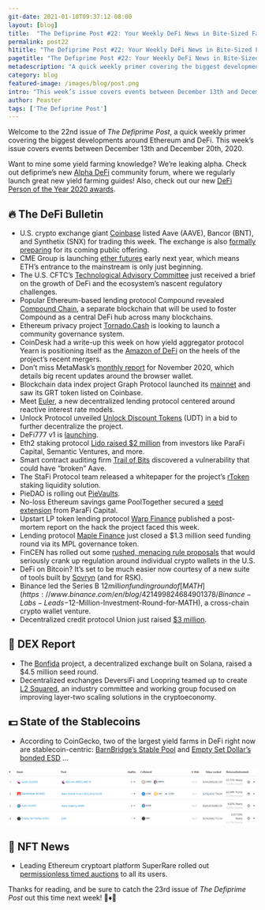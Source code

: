 ```yaml
---
git-date: 2021-01-10T09:37:12-08:00
layout: [blog]
title:  "The Defiprime Post #22: Your Weekly DeFi News in Bite-Sized Fashion"
permalink: post22
h1title: "The Defiprime Post #22: Your Weekly DeFi News in Bite-Sized Fashion"
pagetitle: "The Defiprime Post #22: Your Weekly DeFi News in Bite-Sized Fashion"
metadescription: "A quick weekly primer covering the biggest developments around Ethereum and DeFi. This week’s issue covers events between December 13th and December 20th, 2020"
category: blog
featured-image: /images/blog/post.png
intro: "This week’s issue covers events between December 13th and December 20th, 2020"
author: Peaster
tags: ['The Defiprime Post']
---
```


Welcome to the 22nd issue of _The Defiprime Post_, a quick weekly primer covering the biggest developments around Ethereum and DeFi. This week’s issue covers events between December 13th and December 20th, 2020.

Want to mine some yield farming knowledge? We’re leaking alpha. Check out defiprime’s new [Alpha DeFi](https://alpha.defiprime.com/c/yield-farming/6) community forum, where we regularly launch great new yield farming guides! Also, check out our new [DeFi Person of the Year 2020 awards](https://defiprime.com/defi-person-2020).


## 🔥 The DeFi Bulletin

*   U.S. crypto exchange giant [Coinbase](https://blog.coinbase.com/aave-aave-bancor-bnt-and-synthetix-snx-are-launching-on-coinbase-pro-67278bcd8192) listed Aave (AAVE), Bancor (BNT), and Synthetix (SNX) for trading this week. The exchange is also [formally preparing](https://blog.coinbase.com/coinbase-announces-confidential-submission-of-draft-registration-statement-b140a9dfc9f5) for its coming public offering. 
*   CME Group is launching [ether futures](https://www.cmegroup.com/media-room/press-releases/2020/12/16/cme_group_to_launchetherfuturesonfebruary82021.html?utm_source=twitter&utm_medium=organic_social&utm_campaign=ether_futures&utm_content=20201216_press_release) early next year, which means ETH’s entrance to the mainstream is only just beginning. 
*   The U.S. CFTC’s [Technological Advisory Committee](https://www.youtube.com/watch?t=970&v=9Cs0urDom0U&feature=youtu.be) just received a brief on the growth of DeFi and the ecosystem’s nascent regulatory challenges. 
*   Popular Ethereum-based lending protocol Compound revealed [Compound Chain](https://compound.cash/), a separate blockchain that will be used to foster Compound as a central DeFi hub across many blockchains. 
*   Ethereum privacy project [Tornado.Cash](https://tornado-cash.medium.com/tornado-cash-governance-proposal-a55c5c7d0703) is looking to launch a community governance system.
*   CoinDesk had a write-up this week on how yield aggregator protocol Yearn is positioning itself as the [Amazon of DeFi](https://www.coindesk.com/mergers-position-yearn-finance-as-the-amazon-of-defi) on the heels of the project’s recent mergers. 
*   Don’t miss MetaMask’s [monthly report](https://medium.com/metamask/metamask-monthly-november-2020-1723092f7ded) for November 2020, which details big recent updates around the browser wallet. 
*   Blockchain data index project Graph Protocol launched its [mainnet](https://cointelegraph.com/news/blockchain-data-gets-simpler-as-the-graph-launches-mainnet) and saw its GRT token listed on Coinbase. 
*   Meet [Euler](https://medium.com/euler-xyz/introducing-euler-8f4422f13848), a new decentralized lending protocol centered around reactive interest rate models. 
*   Unlock Protocol unveiled [Unlock Discount Tokens](https://unlock-protocol.com/blog/unlock-tokens-launched) (UDT) in a bid to further decentralize the project. 
*   DeFi777 v1 is [launching](https://dmihal.medium.com/defi777-v1-launch-c92f03ee40a1).
*   Eth2 staking protocol [Lido raised $2 million](https://www.theblockcrypto.com/amp/linked/87761/eth2-staking-protocol-lido-raises-2-million-funding?__twitter_impression=true) from investors like ParaFi Capital, Semantic Ventures, and more. 
*   Smart contract auditing firm [Trail of Bits](https://blog.trailofbits.com/2020/12/16/breaking-aave-upgradeability/) discovered a vulnerability that could have “broken” Aave. 
*   The StaFi Protocol team released a whitepaper for the project’s [rToken](https://medium.com/stafi/stafi-rtoken-whitepaper-officially-released-ef77747345a0) staking liquidity solution. 
*   PieDAO is rolling out [PieVaults](https://medium.com/piedao/announcing-pievaults-19e2fa4c734e). 
*   No-loss Ethereum savings game PoolTogether secured a [seed extension](https://medium.com/pooltogether/seed-extension-with-parafi-2ab973302d50) from ParaFi Capital.
*   Upstart LP token lending protocol [Warp Finance](https://warpfinance.medium.com/warp-finance-exploit-summary-recovery-of-funds-5b8fe4a11898) published a post-mortem report on the hack the project faced this week. 
*   Lending protocol [Maple Finance](https://www.coindesk.com/maple-finance-corporate-lending-defi?utm_source=telegram.me&utm_medium=social&utm_campaign=defi-startup-brings-corporate-lending-te) just closed a $1.3 million seed funding round via its MPL governance token. 
*   FinCEN has rolled out some [rushed, menacing rule proposals](https://www.coincenter.org/a-midnight-rule-for-cryptocurrency-transaction-reports/) that would seriously crank up regulation around individual crypto wallets in the U.S. 
*   DeFi on Bitcoin? It’s set to be much easier now courtesy of a new suite of tools built by [Sovryn](https://cointelegraph.com/news/sovryn-launches-complete-suite-for-bitcoin-defi-on-rsk) (and for RSK). 
*   Binance led the Series B $12 million funding round of [MATH](https://www.binance.com/en/blog/421499824684901378/Binance-Labs-Leads-$12-Million-Investment-Round-for-MATH), a cross-chain crypto wallet venture. 
*   Decentralized credit protocol Union just raised [$3 million](https://medium.com/union-finance/union-has-raised-3m-to-bring-credit-to-ethereum-6cc1b5f40776). 


## 💱 DEX Report

*   The [Bonfida](https://www.theblockcrypto.com/linked/87811/decentralized-exchange-bonfida-seed-round) project, a decentralized exchange built on Solana, raised a $4.5 million seed round. 
*   Decentralized exchanges DeversiFi and Loopring teamed up to create [L2 Squared](https://blog.deversifi.com/loopring-deversifi-announce-layer2-squared/), an industry committee and working group focused on improving layer-two scaling solutions in the cryptoeconomy.


## 💵 State of the Stablecoins

*   According to CoinGecko, two of the largest yield farms in DeFi right now are stablecoin-centric: [BarnBridge’s Stable Pool](https://app.barnbridge.com/pools/stable-token) and [Empty Set Dollar’s bonded ESD](https://app.emptyset.finance/#/dao/) ...

![](/images/blog/post22.png)


## 💎 NFT News

*   Leading Ethereum cryptoart platform SuperRare rolled out [permissionless timed auctions](https://medium.com/superrare/how-superrare-timed-auctions-work-a351058a6120) to all its users. 


Thanks for reading, and be sure to catch the 23rd issue of _The Defiprime Post_ out this time next week! 👋♦️👋
